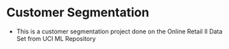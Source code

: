 # Customer Segmentation
- This is a customer segmentation project done on the Online Retail II Data Set from UCI ML Repository
